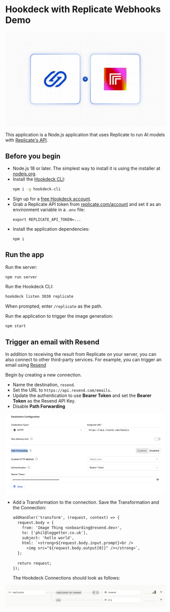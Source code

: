 # Hookdeck with Replicate Webhooks Demo

![Hookdeck + Replicate AI](docs/hookdeck-replicate.png)

This application is a Node.js application that uses Replicate to run AI models with [Replicate's API](https://replicate.com/docs/get-started/nodejs).

## Before you begin

- Node.js 18 or later. The simplest way to install it is using the installer at [nodejs.org](https://nodejs.org/).
- Install the [Hookdeck CLI](https://github.com/hookdeck/hookdeck-cli):
  ```bash
  npm i -g hookdeck-cli
  ```
- Sign up for a [free Hookdeck account](https://dashboard.hookdeck.com/signup?ref=github-hookdeck-replicate-demo).
- Grab a Replicate API token from [replicate.com/account](https://replicate.com/account) and set it as an environment variable in a `.env` file:
  ```console
  export REPLICATE_API_TOKEN=...
  ```
- Install the application dependencies:
  ```bash
  npm i
  ```

## Run the app

Run the server:

```bash
npm run server
```

Run the Hookdeck CLI:

```bash
hookdeck listen 3030 replicate
```

When prompted, enter `/replicate` as the path.

Run the application to trigger the image generation:

```bash
npm start
```

## Trigger an email with Resend

In addition to receiving the result from Replicate on your server, you can also connect to other third-party services. For example, you can trigger an email using [Resend](https://resend.com?ref=github-hookdeck-replicate)

Begin by creating a new connection.

- Name the destination, `resend`.
- Set the URL to `https://api.resend.com/emails`.
- Update the authentication to use **Bearer Token** and set the **Bearer Token** as the Resend API Key.
- Disable **Path Forwarding**

![Destination config](docs/destination-config.png)

- Add a Transformation to the connection. Save the Transformation and the Connection:

  ```
  addHandler('transform', (request, context) => {
    request.body = {
      from: 'Image Thing <onboarding@resend.dev>',
      to: ['phil@leggetter.co.uk'],
      subject: 'hello world',
      html: `<strong>${request.body.input.prompt}<br />
        <img src="${request.body.output[0]}" /></strong>`,
    };

    return request;
  });
  ```

  The Hookdeck Connections should look as follows:

![Connections](docs/connections.png)
